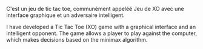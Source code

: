 C'est un jeu de tic tac toe, communément appeléé Jeu de XO avec une interface graphique et un adversaire intelligent.

I have developed a Tic Tac Toe (XO) game with a graphical interface and an intelligent opponent. The game allows a player to play against the computer, which makes decisions based on the minimax algorithm.
